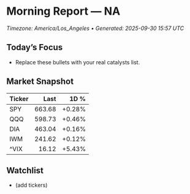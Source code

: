 # Morning Report — NA
_Timezone: America/Los_Angeles • Generated: 2025-09-30 15:57 UTC_

## Today’s Focus
- Replace these bullets with your real catalysts list.

## Market Snapshot
| Ticker | Last | 1D % |
|---|---:|---:|
| SPY | 663.68 | +0.28% |
| QQQ | 598.73 | +0.46% |
| DIA | 463.04 | +0.16% |
| IWM | 241.62 | +0.12% |
| ^VIX | 16.12 | +5.43% |

## Watchlist
- (add tickers)
